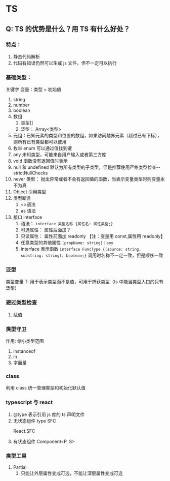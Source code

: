 # TS

## Q: TS 的优势是什么？用 TS 有什么好处？

### 特点：

1. 静态代码解析
2. 代码有错误仍然可以生成 js 文件，但不一定可以执行

### 基础类型：

关键字 变量：类型 = 初始值

1. string
2. number
3. boolean
4. 数组
   1. 类型[]
   2. 泛型： Array<类型>
5. 元组：已知元素的类型和位置的数组，如果访问越界元素（超过已有下标），则所有已有类型都可以使用
6. 枚举 enum 可以通过值找到键
7. any 未知类型，可能来自用户输入或者第三方库
8. void 函数没有返回值时表示
9. null 和 undefined 默认为所有类型的子类型，但是推荐使用严格类型检查--strictNullChecks
10. never 类型： 抛出异常或者不会有返回值的函数，当表示变量类型时则变量永不为真
11. Object 引用类型
12. 类型断言
    1. <>语法
    2. as 语法
13. 接口 interface
    1. 语法： `interface 类型名称 {属性名: 属性类型;}`
    2. 可选属性： 属性后面加？
    3. 只读属性： 属性前面加 readonly 【注：变量用 const,属性用 readonly】
    4. 任意类型的其他属性 `[propName: string]：any`
    5. interface 表示函数 `interface FuncType {(source: string, substring: string): boolean;}` 调用时名称不一定一致，但是顺序一致

### 泛型

类型变量 T: 用于表示类型而不是值，可用于捕获类型（ts 中能当类型入口的只有泛型）

### 避过类型检查

1. 赋值

### 类型守卫

作用: 缩小类型范围

1. instanceof
2. in
3. 字面量

### class

利用 class 统一管理类型和初始化默认值

### typescript 与 react

1. @type 表示引用 js 库的 ts 声明文件
2. 无状态组件 type SFC<P> React.SFC<IProps>
3. 有状态组件 Component<P, S>

### 类型工具

1. Partial
   1. 只能让外层属性变成可选，不能让深层属性变成可选

